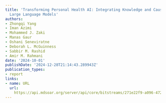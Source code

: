 ```yaml
---
title: 'Transforming Personal Health AI: Integrating Knowledge and Causal Graphs with
  Large Language Models'
authors:
- Zhongqi Yang
- Iman Azimi
- Mohammed J. Zaki
- Manas Gaur
- Oshani Seneviratne
- Deborah L. McGuinness
- Sabbir M. Rashid
- Amir M. Rahmani
date: '2024-10-01'
publishDate: '2024-12-28T21:14:43.289943Z'
publication_types:
- report
links:
- name: URL
  url: 
    https://api.mdsoar.org/server/api/core/bitstreams/271e22f9-a096-4725-8d84-5b3300089042/content
---
```

